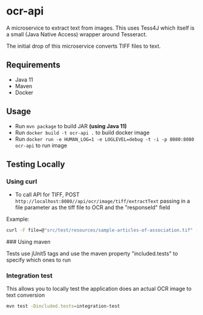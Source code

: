 # ocr-api

A microservice to extract text from images. This uses Tess4J which itself is a small (Java Native Access) wrapper around Tesseract.

The initial drop of this microservice converts TIFF files to text.

## Requirements

- Java 11
- Maven
- Docker

## Usage

- Run `mvn package` to build JAR **(using Java 11)**
- Run `docker build -t ocr-api .` to build docker image
- Run `docker run -e HUMAN_LOG=1 -e LOGLEVEL=debug -t -i -p 8080:8080 ocr-api` to run image

## Testing Locally

### Using curl

- To call API for TIFF, POST `http://localhost:8080//api/ocr/image/tiff/extractText` passing in a file parameter as the tiff file to OCR and the "responseId" field

Example:

``` bash
curl -F file=@"src/test/resources/sample-articles-of-association.tif" -F responseId="curl test response id"  http://localhost:8080/api/ocr/image/tiff/extractText
```

### Using maven

Tests use jUnit5 tags and use the maven property "included.tests" to specify which ones to run

### Integration test

This allows you to locally test the application does an actual OCR image to text conversion

``` bash
mvn test -Dincluded.tests=integration-test
```
